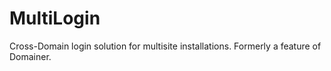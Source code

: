 # MultiLogin
Cross-Domain login solution for multisite installations. Formerly a feature of Domainer.
